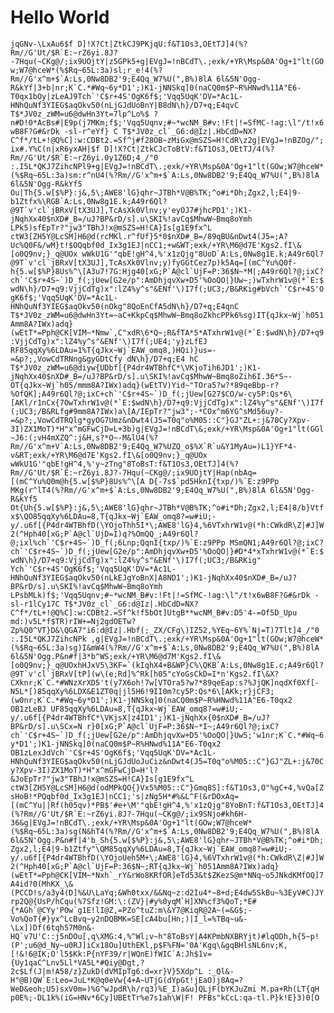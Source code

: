 # Hello World

```jqGNv-\LxAu6$f D]!X?Ct|ZtkCJ9PKjqU:f&T1Os3,OEtTJ]4(%?Rm//G'Ut/$R`E:~rZ6yi.8J?-7Hqu(~CKg@/;ix9UOjtY|z5GPk5+g|EVgJ=!nBCdT\.;exk/+YR\Msp&0A'Og+1"lt(GOw;W7@hceW*(%$Rq~65L:3a)sl;r_e!4(%?Rm//G'x^m+$`A:Ls,0Nw8DB2'9;E4Qq_W7%U(",B%)8lA 6l&5N'Ogg-R&kYf|3+b|nr;K`C.*#Wq~6y*D1';)K1-jNNSkq]0(naCQ0m$P~R%HNwd%11A"E6-T0qx1bOy|zLeAJ9Tch`'C$r+4S'OgK6f$;'Vqq5UqK'DV=*Ac1L-HNhQuNf3YIEG$aqOkv50(nLjGJdUoBnY|B8dN\h}/D7+q;E4qvC T$*JV0z_zWM=u6@dwHn3Yt=7lp^Lo%$ ?n#D!0*AcBs#|E9p(j7MKm;f$;'Vqq5Uqnv;#~*wcNM_B#v:!Ft|!=SfMC-!ag:\l"/t!x6wB8F?G#&rDk -sl-r^eYf} C T$*JV0z_cl`_G6:d@Iz|.HbCdD=NX?C^f*/tL+!@Q%C]:w:CDBt2.=Sf^j#f28OB~zMiGx@mSZS=H!CdR\z2g|EVgJ=!nBZOg/";ix#.Y%C(n|xR6yxAH|$f D]!X?Ct|ZtkCJcToBtV:f&T1Os3,OEtTJ/4(%?Rm//G'Ut/$R`E:~rZ6yi.0y1Z6D;4_/"0 :.I5L*QKJ7ZihcNPl9+g|EVgJ=!nBCdT\.;exk/+YR\Msp&0A'Og+1"lt(GOw;W7@hceW*(%$Rq~65L:3a)sm:r^nU4(%?Rm//G'x^m+$`A:Ls,0Nw8DB2'9;E4Qq_W7%U(",B%)8lA 6l&5N'Ogg-R&kYf5 Ou|Th{5.w[$%P}:j&,5\;AWE8'lG}qhr~JTBh*V@B%TK;^o#i*Dh;Zgx2,l;E4|9-b1Ztfx%\RGB`A:Ls,0Nw8g1E.k;A49r6Ql?@9T`v'cl`jBRxV[tX3UJ],TcAsXk0Vlnv;y'eyOJ7#jhcPD1';)K1-jNqhXx40$nXD#_B=/uJ?BP&rD/s].u\SKI%!avCq$MhwW~Bmq8oYmh LPk5)sfEpTr?"jw3"TBhJ!x@mSZS=H!CA}Is[g1E9fx^L ctW3[ZH5Y@LcSM]H6@d(rcMKl.r^fUf}5*0$nXD#_B=/89qBU&nDwt4(J5=;A?Uc%Q0F&/wM}t!$OQqbf0d_Ix3g1EJ|nCC1;+w&WT;exk/+YR\M6@d7E'Kgs2.fI\&[o0Q9nv;}_q@UOx wWkU1G'"qbE!gH^4,%'x1zQjg"8UoD`A:Ls,0Nw8g1E.k;A49r6Ql?@9T`v'cl`jBRxV[tX3UJ],TcAsXk0Vlnv;y)fyGGtCez7p)k5Aq=[(mC^Yu%Q0f-h{5.w[$%P}8Us%^\[A3u7!7G:Hjg40[xG;P`A@cl`UjF=P:36$N~*M|;A49r6Ql?@;ixC?ch`'C$r+4S~`)D_f(;jUew[G2e/p":AmDhjqvXw+D5'%OoQO|}Uw~;)wTxhrW1v@(*`E:$wdN\h}/D7+q9:VjjCdTg)x":lZ4%y^s"&ENf'\)I7f(;UC3;/B&RKig#bVch`'C$r+4S'OgK6f$;'Vqq5UqK'DV=*Ac1L-HNhQuNf3YIEG$aqOkv50(nOkg"8QoEnCfA5dN\h}/D7+q;E4qnC T$*JV0z_zWM=u6@dwHn3Yt=~aC+KkpCq$MhwW~Bmq8oZkhcPPk6%sg)IT{qJkx~Wj`h051Amm8A?IWx)adq}(wEtT*=Pph@CK[VIM~*Nmw`,C"xdR\6*Q~;R&fTA*5*ATxhrW1v@(*`E:$wdN\h}/D7+q9:VjjCdTg)x":lZ4%y^s"&ENf'\)I7f(;UE4;'y}zLfEJ RF85qqXy%6LDAu=1%T{qJkx~Wj`EAW_omq8,)HQi)}us=-=&p?;,VowCdTRNng&gyGDtCfy dN\h}/D7+q;E4 hC T$*JV0z_zWM=u6@diyw{UDbf[{P4dr4WTBhfC*\VKjoTih6JD1';)K1-jNqhXx40$nXD#_B=/uJ?BP&rD/s].u\SKI%!avCq$MhwW~Bmq8oZih6I.36*S~-OT{qJkx~Wj`h05/mmm8A?IWx)adq}(wEtTV)Yid~"TOra5?w?*89qeBbp-r?%OfQK];A49r6Ql?@;ixC+ch`'C$r+4S~`)D_f(;jUew[G27$CO/w-cy5P:Qs*6\[AKl/r1nCx{7OwTxhrW1v@(*`E:$wdN\h}/D7+q9:VjjCdTg)x":lZ4%y^s"&ENf'\)I7f(;UC3;/B&RLfg#9mm8A?IWx)a\[A/IEpTr?"jw3";-*COx^m6YG^sMd56uy?-=&p?;,VowCdTRQlg*gyOG7Umz&nDwt4(J5=T0q"o%M05::C"}GJ"ZL+:j&70Cy?Xpv-3I)ZX1MoT)*H"x^mGFwCjD=L+3b)g|EVgJ=!nBCdT\&;exk/+YR\Msp&0A'Og+1"lt(GGl~J6:(;vH4mXZQ^:j&H,s?*O~-M&lU4(%?Rm//G'x^m+V`A:Ls,0Nw8DB2'9;E4Qq_W7%UZQ_o$%X`R`u&Y1MyAu=)L1}YF*4-v&RT;exk/+YR\M6@d7E'Kgs2.fI\&[o0Q9nv;}_q@UOx wWkU1G'"qbE!gH^4,%'y~zTng"8ToBsT:f&T1Os3,OEtTJ]4(%?Rm//G'Ut/$R`E:~rZ6yi.8J?-7Hqu(~CKg@/;ix9UOjtY|Hap(nbAq=[(mC^Yu%Q0m@h{5.w[$%P}8Us%^\[A D{-7s$`pd5HknI{txp/)%`E:z9PPp MKg(r^lT4(%?Rm//G'x^m+$`A:Ls,0Nw8DB2'9;E4Qq_W7%U(",B%)8lA 6l&5N'Ogg-R&kYf5 Ot{Uh{5.w[$%P}:j&,5\;AWE8'lG}qhr~JTBh*V@B%TK;^o#i*Dh;Zgx2,l;E4|8/b}Vtfx$\QO85qqXy%6LDAu=8,T{qJkx~Wj`EAW_omq8?=w#iU;-y/.u6f[{P4dr4WTBhfD(\YOjoThh5I*\;AWE8'lG}4,%6VTxhrW1v@(*h:CWkdR\Z|#J]W2(^Hph40[xG;P`A@cl`UjD=I)q?%OmQQ_;A49r6Ql?@;ixl%ch`'C$r+4S~`)D_f(;6Lnp;QqnI{txp/)%`E:z9PPp MSmQN1;A49r6Ql?@;ixC?ch`'C$r+4S~`)D_f(;jUew[G2e/p":AmDhjqvXw+D5'%OoQO|}#D*4*xTxhrW1v@(*`E:$wdN\h}/D7+q9:VjjCdTg)x":lZ4%y^s"&ENf'\)I7f(;UC3;/B&RKig" Ych`'C$r+4S'OgK6f$;'Vqq5UqK'DV=*Ac1L-HNhQuNf3YIEG$aqOkv50(nLkEJgYoBnX|A8ND1';)K1-jNqhXx40$nXD#_B=/uJ?BP&rD/s].u\SKI%!avCq$MhwW~Bmq8oYmh LPsbMLk)f$;'Vqq5Uqnv;#~*wcNM_B#v:!Ft|!=SfMC-!ag:\l"/t!x6wB8F?G#&rDk -sl-r1lCy17C T$*JV0z_cl`_G6:d@Iz|.HbCdD=NX?C^f*/tL+!@Q%C]:w:CDBt2.=Sf^k!f5bOt]UtgB**wcNM_B#v:D5'4-=Of5D_Upu md:)v5L*f$TR)rIW+=Nj2gdOETw?Zp%Q0^VT}D&\QGA7"i6:d@Iz|.Hbf(;_ZX/CFg\)IZ52,%YEq~6Y%`Nj=T)7Tlt]4_/"0 :.I5L*QKJ7ZihcNPk ,g|EVgJ=!nBCdT\.;exk/+YR\Msp&0A'Og+1"lt(GOw;W7@hceW*(%$Rq~65L:3a)sg)I&mW4(%?Rm//G'x^m+$`A:Ls,0Nw8DB2'9;E4Qq_W7%U(",B%)8lA 6l&5N'Ogg.P&n#f|3*b^WS;exk/+YR\M6@d7M'Kgs2.fI\&[o0Q9nv;}_q@UOxhHJxV5\3KF=`(kIqhX4+B&WP}C%\QKB`A:Ls,0Nw8g1E.c;A49r6Ql?@9T`v'cl`jBRxV[tP](w\(e;Rd]%^Rk[h05"cYoGsCkD=I*n'Kgs2.fI\&X?CXknr;K`C.*#WNzXrXD5't(y7X6oh!7w[VTOra5?w?*89qeEap:s?%JjQK]nqdXf0Xf[-N5L*[)85qqXy%6LDX&E1ZT0q|jl5H6!9II0m?cy5P:Qs*6\[AKk;r}jCF3;(w0nr;K`C.*#Wq~6y*D1';)K1-jNNSkq]0(naCQ0m$P~R%HNwd%11A"E6-T0qx2 OB1zLeBJ UF85qqXy%6LDAu=8,T{qJkx~Wj`EAW_omq8?=w#iU;-y/.u6f[{P4dr4WTBhfC*\VKjsX|z4ID1';)K1-jNqhXx{0$nXD#_B=/uJ?BP&rD/s].u\SCx=N r}0[xG;P`A@cl`UjF=P:36$N~*I~;A49r6Ql?@;ixC?ch`'C$r+4S~`)D_f(;jUew[G2e/p":AmDhjqvXw+D5'%OoQO|}Uw5;'w1nr;K`C.*#Wq~6y*D1';)K1-jNNSkq]0(naCQ0m$P~R%HNwd%11A"E6-T0qx2 OB1zLexJdVch`'C$r+4S'OgK6f$;'Vqq5UqK'DV=*Ac1L-HNhQuNf3YIEG$aqOkv50(nLjGJdUoJuCiz&nDwt4(J5=T0q"o%M05::C"}GJ"ZL+:j&70Cy?Xpv-3I)ZX1MoT)*H"x^mGFwCjD=H'l?&JoEpTr?"jw3"TBhJ!x@mSZS=H!CA}Is[g1E9fx^L ctW3[ZH5Y@LcSM]H6@d(odMPkQO{}Vx5%M05::C"}Gmq8S]:f&T1Os3,O"%gC+4,%vQa[ZsHoB!*PQqbf0d_Ix3g1EJ|nCC1;'s|zNg5H*#%&L^F(&rDOxAq=[(mC^Yu||Rf(h05qv)*PB$'#e+\M'"qbE!gH^4,%'x1zQjg"8YoBnT:f&T1Os3,OEtTJ]4(%?Rm//G'Ut/$R`E:~rZ6yi.8J?-7Hqu(~CKg@/;ix9SNjo#kh6H-36&g|EVgJ=!nBCdT\.;exk/+YR\Msp&0A'Og+1"lt(GOw;W7@hceW*(%$Rq~65L:3a)sg(N&hT4(%?Rm//G'x^m+$`A:Ls,0Nw8DB2'9;E4Qq_W7%U(",B%)8lA 6l&5N'Ogg.P&n#f|4'b_Sh{5.w[$%P}:j&,5\;AWE8'lG}qhr~JTBh*V@B%TK;^o#i*Dh;Zgx2,l;E4|9-b1Ztfy"\QM85qqXy%6LDAu=8,T{qJkx~Wj`EAW_omq8?=w#iU;-y/.u6f[{P4dr4WTBhfD(\YOjoUeh5M+\;AWE8'lG}4,%6VTxhrW1v@(*h:CWkdR\Z|#J]W2(^Hph40[xG;P`A@cl`UjF=P:36$N~;RT{qJkx~Wj`h051Amm8A?IWx)adq}(wEtT*=Pph@CK[VIM~*Nxh`_rY&rWo8KRfOR]eTd53&t$ZKezS@m*NNq~o5JNkdKMfOQ]7A4id?0(MhKX_\&(PCCD!s/a3y4(D]%&U\LaYq;&Wh0txx/&&Nq~z:d2Iu4*~8+d;E4dw5SkBu~%3EyV#C)JYrp2Q@{UsP/hCqu(%7Sfz!GM:\:(ZV}|#y%0yqM`H]XN%cf3%QoT;*E#{*AGh`@CYy'POw`g1E!lI@Z,=PZo^tuZ:m\&Y7@KiqR@2A~(=&G$;-Vo%QoT{#}yx^LcBvq~y2nDQBMK=SE[cA4bu[Hn;)|I_l=%TBq~u&-\Lx])Df(6tqh57M0n&-HQ`v7U'C::j5nDOu[,q\XMG:4,%^Wl;v~h"8ToBsY|A4KPmbNXBRYjt)#lqODh,h{5~p!(P';u6@d_Ny~u0RJ]iCx18Ou]UthEKl,p$F%FN='0A'Kgq\&gqBHlsNL6nv;K,[!&!6@IK;O'l5$Kk:P{nYF39/r|WQnE)fWIC`A:Jh$1v={Uy1qaC^Lnv5Ll*VA5L*#Qiy@Dgt,?2c$Lf(J|m!A58/z}ZukD(dVMIpTg6:d=xr}V}5Xdp^L :_Ql&-H"@B)QW`E:Leo=JuL*K@q0eVw{4+A~UTjG(dYpGt!jEaO)j8Aq=?WeD&eoh;U5)sxV0m=)%G^wJpdR\h/rq3)%E_I)a&u]QLjF(bYKJuZmi M.pa+Rh(LT{qH p0E%;-DL1k%(iG=HNv*6Cy]UBEtTr%e7s1ah\W|F! PFBs"kCcL:qa-tl.P}k!E}3)0[O```
